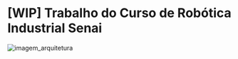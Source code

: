 # [WIP] Trabalho do Curso de Robótica Industrial Senai

![imagem_arquitetura](./arquitetura_serverless_senai_robotica.png "This is a sample image.")

